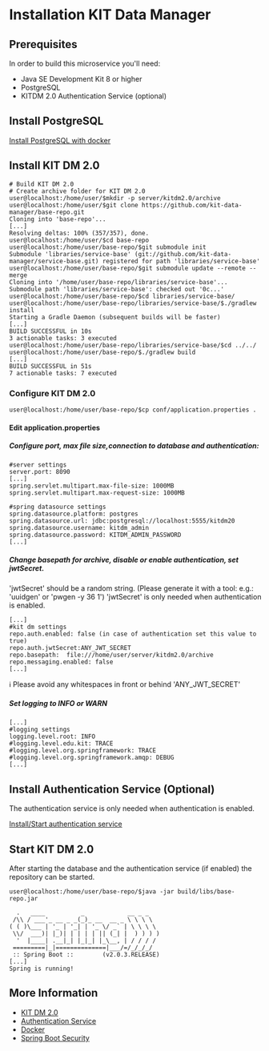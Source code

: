 # Installation KIT Data Manager

## Prerequisites

In order to build this microservice you'll need:

* Java SE Development Kit 8 or higher
* PostgreSQL
* KITDM 2.0 Authentication Service (optional)

## Install PostgreSQL 
[Install PostgreSQL with docker](installation_postgres.md)

## Install KIT DM 2.0 
```bash=bash
# Build KIT DM 2.0
# Create archive folder for KIT DM 2.0
user@localhost:/home/user/$mkdir -p server/kitdm2.0/archive
user@localhost:/home/user/$git clone https://github.com/kit-data-manager/base-repo.git
Cloning into 'base-repo'...
[...]
Resolving deltas: 100% (357/357), done.
user@localhost:/home/user/$cd base-repo
user@localhost:/home/user/base-repo/$git submodule init
Submodule 'libraries/service-base' (git://github.com/kit-data-manager/service-base.git) registered for path 'libraries/service-base'
user@localhost:/home/user/base-repo/$git submodule update --remote --merge 
Cloning into '/home/user/base-repo/libraries/service-base'...
Submodule path 'libraries/service-base': checked out '0c...'
user@localhost:/home/user/base-repo/$cd libraries/service-base/
user@localhost:/home/user/base-repo/libraries/service-base/$./gradlew install
Starting a Gradle Daemon (subsequent builds will be faster)
[...]
BUILD SUCCESSFUL in 10s
3 actionable tasks: 3 executed
user@localhost:/home/user/base-repo/libraries/service-base/$cd ../../
user@localhost:/home/user/base-repo/$./gradlew build
[...]
BUILD SUCCESSFUL in 51s
7 actionable tasks: 7 executed
```
### Configure KIT DM 2.0
```bash=bash
user@localhost:/home/user/base-repo/$cp conf/application.properties .
```
#### Edit application.properties
##### Configure port, max file size,connection to database and authentication:
```
#server settings
server.port: 8090
[...]
spring.servlet.multipart.max-file-size: 1000MB
spring.servlet.multipart.max-request-size: 1000MB

#spring datasource settings
spring.datasource.platform: postgres
spring.datasource.url: jdbc:postgresql://localhost:5555/kitdm20
spring.datasource.username: kitdm_admin
spring.datasource.password: KITDM_ADMIN_PASSWORD
[...]
```      
##### Change basepath for archive, disable or enable authentication, set jwtSecret.
'jwtSecret' should be a random string. (Please generate it with a tool: e.g.: 'uuidgen' or 'pwgen -y 36 1') 
'jwtSecret' is only needed when authentication is enabled.
```
[...]
#kit dm settings
repo.auth.enabled: false (in case of authentication set this value to true)
repo.auth.jwtSecret:ANY_JWT_SECRET
repo.basepath:  file:///home/user/server/kitdm2.0/archive
repo.messaging.enabled: false
[...]
```
:information_source: Please avoid any whitespaces in front or behind 'ANY_JWT_SECRET'

##### Set logging to INFO or WARN
```
[...]
#logging settings
logging.level.root: INFO
#logging.level.edu.kit: TRACE
#logging.level.org.springframework: TRACE
#logging.level.org.springframework.amqp: DEBUG
[...]
```
## Install Authentication Service (Optional)
The authentication service is only needed when authentication is enabled.

[Install/Start authentication service](installation_authentication.md)

## Start KIT DM 2.0
After starting the database and the authentication service (if enabled) the repository can be started.
```bash=bash
user@localhost:/home/user/base-repo/$java -jar build/libs/base-repo.jar 

  .   ____          _            __ _ _
 /\\ / ___'_ __ _ _(_)_ __  __ _ \ \ \ \
( ( )\___ | '_ | '_| | '_ \/ _` | \ \ \ \
 \\/  ___)| |_)| | | | | || (_| |  ) ) ) )
  '  |____| .__|_| |_|_| |_\__, | / / / /
 =========|_|==============|___/=/_/_/_/
 :: Spring Boot ::        (v2.0.3.RELEASE)
[...]
Spring is running!
```

## More Information

* [KIT DM 2.0](https://github.com/kit-data-manager/base-repo.git)
* [Authentication Service](https://github.com/kit-data-manager/auth-service)
* [Docker](https://www.docker.com/)
* [Spring Boot Security](https://docs.spring.io/spring-boot/docs/2.0.5.RELEASE/reference/htmlsingle/#boot-features-security)

